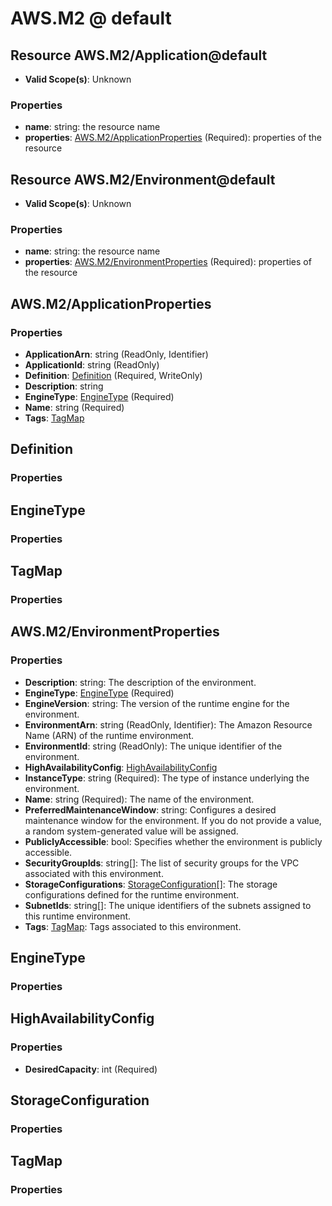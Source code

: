 # AWS.M2 @ default

## Resource AWS.M2/Application@default
* **Valid Scope(s)**: Unknown
### Properties
* **name**: string: the resource name
* **properties**: [AWS.M2/ApplicationProperties](#awsm2applicationproperties) (Required): properties of the resource

## Resource AWS.M2/Environment@default
* **Valid Scope(s)**: Unknown
### Properties
* **name**: string: the resource name
* **properties**: [AWS.M2/EnvironmentProperties](#awsm2environmentproperties) (Required): properties of the resource

## AWS.M2/ApplicationProperties
### Properties
* **ApplicationArn**: string (ReadOnly, Identifier)
* **ApplicationId**: string (ReadOnly)
* **Definition**: [Definition](#definition) (Required, WriteOnly)
* **Description**: string
* **EngineType**: [EngineType](#enginetype) (Required)
* **Name**: string (Required)
* **Tags**: [TagMap](#tagmap)

## Definition
### Properties

## EngineType
### Properties

## TagMap
### Properties

## AWS.M2/EnvironmentProperties
### Properties
* **Description**: string: The description of the environment.
* **EngineType**: [EngineType](#enginetype) (Required)
* **EngineVersion**: string: The version of the runtime engine for the environment.
* **EnvironmentArn**: string (ReadOnly, Identifier): The Amazon Resource Name (ARN) of the runtime environment.
* **EnvironmentId**: string (ReadOnly): The unique identifier of the environment.
* **HighAvailabilityConfig**: [HighAvailabilityConfig](#highavailabilityconfig)
* **InstanceType**: string (Required): The type of instance underlying the environment.
* **Name**: string (Required): The name of the environment.
* **PreferredMaintenanceWindow**: string: Configures a desired maintenance window for the environment. If you do not provide a value, a random system-generated value will be assigned.
* **PubliclyAccessible**: bool: Specifies whether the environment is publicly accessible.
* **SecurityGroupIds**: string[]: The list of security groups for the VPC associated with this environment.
* **StorageConfigurations**: [StorageConfiguration](#storageconfiguration)[]: The storage configurations defined for the runtime environment.
* **SubnetIds**: string[]: The unique identifiers of the subnets assigned to this runtime environment.
* **Tags**: [TagMap](#tagmap): Tags associated to this environment.

## EngineType
### Properties

## HighAvailabilityConfig
### Properties
* **DesiredCapacity**: int (Required)

## StorageConfiguration
### Properties

## TagMap
### Properties

